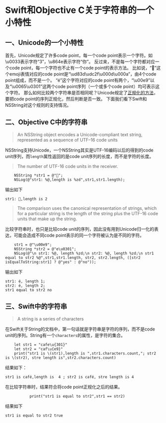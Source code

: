 # Swift和Objective C关于字符串的一个小特性

## 一、Unicode的一个小特性  

首先，Unicode规定了许多code point，每一个code point表示一个字符。如\u0033表示字符“3”，\u864e表示字符“你”。
反过来，不是每一个字符都对应一个code point，每一个字符也不止有一个code point的表示方法。
比如说，“🐯”这个emoji表情对应的code point是“\ud83d\udc2f\u000d\u000a”，由4个code point组成，而不是一个。
“é”这个字符对应的code point有两个，“\u00e9”以及“\u0065\u0301”这两个code point序列（一个或多个code point）均可表示这个字符。
那么如何比较两个字符串是否相同呢？Unicode规定了[正规化的方法](http://www.unicode.org/reports/tr15/)，要把code point的序列正规化，然后判断是否一致。
下面我们看下Swift和NSString对这个规则的支持情况。

## 二、Objective C中的字符串
> An NSString object encodes a Unicode-compliant text string, represented as a sequence of UTF–16 code units

NSString支持Unicode，一个NSString其实是UTF-16编码以后的得到的code unit序列，而`length`属性返回的是code unit序列的长度，而不是字符的长度。
> The number of UTF-16 code units in the receiver.


```
    NSString *str1 = @"🐯";
    NSLog(@"str1: %@,length is %zd",str1,str1.length);
```    

输出如下
    
    str1: 🐯,length is 2
> The comparison uses the canonical representation of strings, which for a particular string is the length of the string plus the UTF-16 code units that make up the string. 

比较字符串时，也只是比较code unit的序列，因此没有用到Unicode归一化的表达，可能会造成不同code point表示的同一个字符被认为是不同的字符。
  
    
```
    str1 = @"\u00e9";
    NSString *str2 = @"e\u0301";
    NSLog(@"\n str1: %@, length %zd;\n str2: %@, length %zd;\n str1 equal to str2 %@",str1,str1.length, str2, str2.length, ([str2 isEqualToString:str1] ? @"yes" : @"no"));
```
输出如下

    str1: é, length 1;
    str2: é, length 2;
    str1 equal to str2 no
    
## 三、Swift中的字符串
> A string is a series of characters 

在Swift关于String的文档中，第一句话就是字符串是字符的序列，而不是code unit的序列。String有一个`characters`的属性，是字符的集合。


```
    let str1 = "cafe\u{301}"
    let str2 = "caf\u{e9}"
    print("str1 is \(str1),length is ",str1.characters.count,"; str2 is \(str2), stre length is",str2.characters.count)
```
结果如下：

    str1 is café,length is  4 ; str2 is café, stre length is 4
在比较字符串时，结果符合将code point正规化之后的结果。


```
           print("str1 is equal to str2",str1 == str2)
```

结果如下

    str1 is equal to str2 true




